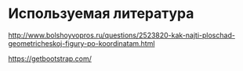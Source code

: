 # Используемая литература

http://www.bolshoyvopros.ru/questions/2523820-kak-najti-ploschad-geometricheskoj-figury-po-koordinatam.html

https://getbootstrap.com/
